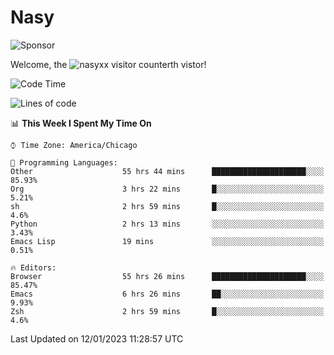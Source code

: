# Nasy

<!--
<p align="center">
<img height="200" src="https://github-readme-stats.vercel.app/api?username=nasyxx&count_private=true&show_icons=true&theme=dracula&include_all_commits=true"/>
<img height="200" src="https://github-readme-stats.vercel.app/api/top-langs/?username=nasyxx&theme=dracula&hide=html,jupyter+notebook&count_private=true&show_icons=true"/>
</p>

  
----------------
-->

![Sponsor](https://img.shields.io/static/v1.svg?label=Sponsor&message=%E2%9D%A4&logo=GitHub&style=flat&color=pink)
 
Welcome, the ![nasyxx visitor counter](https://count.getloli.com/get/@nasyxx?theme=rule34)th vistor!
 
<!--START_SECTION:waka-->
![Code Time](http://img.shields.io/badge/Code%20Time-3%2C087%20hrs%2059%20mins-blue)

![Lines of code](https://img.shields.io/badge/From%20Hello%20World%20I%27ve%20Written-5%20Million%20lines%20of%20code-blue)

📊 **This Week I Spent My Time On** 

```text
⌚︎ Time Zone: America/Chicago

💬 Programming Languages: 
Other                    55 hrs 44 mins      █████████████████████░░░░   85.93% 
Org                      3 hrs 22 mins       █░░░░░░░░░░░░░░░░░░░░░░░░   5.21% 
sh                       2 hrs 59 mins       █░░░░░░░░░░░░░░░░░░░░░░░░   4.6% 
Python                   2 hrs 13 mins       ░░░░░░░░░░░░░░░░░░░░░░░░░   3.43% 
Emacs Lisp               19 mins             ░░░░░░░░░░░░░░░░░░░░░░░░░   0.51%

🔥 Editors: 
Browser                  55 hrs 26 mins      █████████████████████░░░░   85.47% 
Emacs                    6 hrs 26 mins       ██░░░░░░░░░░░░░░░░░░░░░░░   9.93% 
Zsh                      2 hrs 59 mins       █░░░░░░░░░░░░░░░░░░░░░░░░   4.6%

```


 Last Updated on 12/01/2023 11:28:57 UTC
<!--END_SECTION:waka-->

<!-- ![visitors](https://visitor-badge.laobi.icu/badge?page_id=nasyxx.nasyxx) -->
